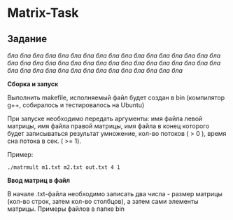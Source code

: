 # Matrix-Task
## Задание
*бла бла бла бла бла бла бла бла бла бла бла бла бла бла бла бла бла бла бла бла бла бла бла бла
бла бла бла бла бла бла бла бла бла бла бла бла бла бла бла бла бла бла бла бла бла бла бла бла*

**Сборка и запуск**

Выполнить makefile, исполняемый файл будет создан в bin (компилятор g++, собиралось и тестировалось на Ubuntu)

При запуске необходимо передать аргументы: имя файла левой матрицы, имя файла правой матрицы, имя файла в конец которого будет записываться результат умножение, кол-во потоков ( > 0 ), время сна потока в сек. ( >= 1).

Пример:

`./matrmult m1.txt m2.txt out.txt 4 1`

**Ввод матриц в файл**

В начале .txt-файла необходимо записать два числа - размер матрицы (кол-во строк, затем кол-во столбцов), а затем сами элементы матрицы. Примеры файлов в папке bin

